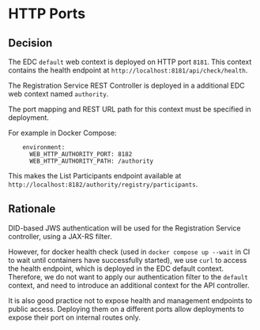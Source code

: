 # HTTP Ports

## Decision

The EDC `default` web context is deployed on HTTP port `8181`. This context contains the health endpoint at `http://localhost:8181/api/check/health`.

The Registration Service REST Controller is deployed in a additional EDC web context named `authority`.

The port mapping and REST URL path for this context must be specified in deployment.

For example in Docker Compose:

```
    environment:
      WEB_HTTP_AUTHORITY_PORT: 8182
      WEB_HTTP_AUTHORITY_PATH: /authority
```

This makes the List Participants endpoint available at `http://localhost:8182/authority/registry/participants`.

## Rationale

DID-based JWS authentication will be used for the Registration Service controller, using a JAX-RS filter.

However, for docker health check (used in `docker compose up --wait` in CI to wait until containers have successfully started), we use `curl` to access the health endpoint, which is deployed in the EDC default context. Therefore, we do not want to apply our authentication filter to the `default` context, and need to introduce an additional context for the API controller.

It is also good practice not to expose health and management endpoints to public access. Deploying them on a different ports allow deployments to expose their port on internal routes only.
